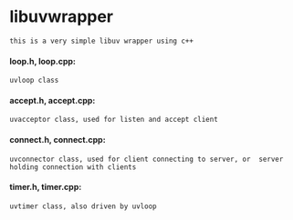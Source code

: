 # libuvwrapper
    this is a very simple libuv wrapper using c++
#### loop.h, loop.cpp: 
    uvloop class
#### accept.h, accept.cpp:
    uvacceptor class, used for listen and accept client
#### connect.h, connect.cpp:
    uvconnector class, used for client connecting to server, or  server holding connection with clients
#### timer.h, timer.cpp:
    uvtimer class, also driven by uvloop



